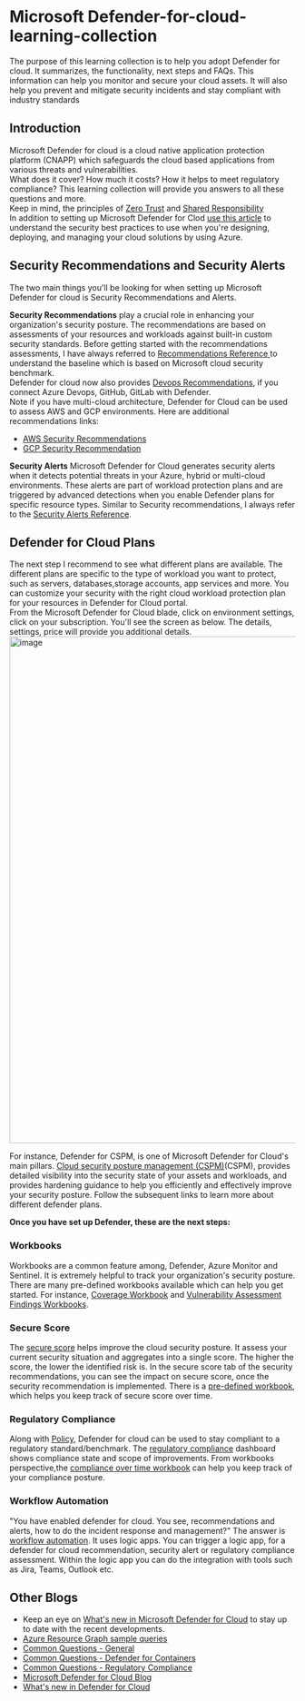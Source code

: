 # Microsoft Defender-for-cloud-learning-collection
The purpose of this learning collection is to help you adopt Defender for cloud. It summarizes, the functionality, next steps and FAQs. This information can help you monitor and secure your cloud assets. It will also help you prevent and mitigate security incidents and stay compliant with industry standards

## Introduction
Microsoft Defender for cloud is a cloud native application protection platform (CNAPP) which safeguards the cloud based applications from various threats and vulnerabilities.<br>
What does it cover? How much it costs? How it helps to meet regulatory compliance? This learning collection will provide you answers to all these questions and more.<br>
Keep in mind, the principles of [Zero Trust](https://learn.microsoft.com/en-us/azure/security/fundamentals/zero-trust) and [Shared Responsibility](https://learn.microsoft.com/en-us/azure/security/fundamentals/shared-responsibility) <br>
In addition to setting up Microsoft Defender for Clod [use this article](https://learn.microsoft.com/en-us/azure/security/fundamentals/best-practices-and-patterns) to understand the security best practices to use when you're designing, deploying, and managing your cloud solutions by using Azure. <br>

## Security Recommendations and Security Alerts
The two main things you'll be looking for when setting up Microsoft Defender for cloud is Security Recommendations and Alerts.<br>

**Security Recommendations** play a crucial role in enhancing your organization's security posture. The recommendations are based on assessments of your resources and workloads against built-in custom security standards. Before getting started with the recommendations assessments, I have always referred to [Recommendations Reference ](https://learn.microsoft.com/en-us/azure/defender-for-cloud/release-notes-recommendations-alerts)to understand the baseline which is based on Microsoft cloud security benchmark. <br>
Defender for cloud now also provides [Devops Recommendations](https://learn.microsoft.com/en-us/azure/defender-for-cloud/recommendations-reference-devops), if you connect Azure Devops, GitHub, GitLab with Defender. <br>
Note if you have multi-cloud architecture, Defender for Cloud can be used to assess AWS and GCP environments. Here are additional recommendations links:
- [AWS Security Recommendations](https://learn.microsoft.com/en-us/azure/defender-for-cloud/recommendations-reference-aws)
- [GCP Security Recommendation](https://learn.microsoft.com/en-us/azure/defender-for-cloud/recommendations-reference-gcp)

**Security Alerts** 
Microsoft Defender for Cloud generates security alerts when it detects potential threats in your Azure, hybrid or multi-cloud environments. These alerts are part of workload protection plans and are triggered by advanced detections when you enable Defender plans for specific resource types. Similar to Security recommendations, I always refer to the [Security Alerts Reference](https://learn.microsoft.com/en-us/azure/defender-for-cloud/alerts-reference).


## Defender for Cloud Plans
The next step I recommend to see what different plans are available. The different plans are specific to the type of workload you want to protect, such as servers, databases,storage accounts, app services and more. You can customize your security with the right cloud workload protection plan for your resources in Defender for Cloud portal. <br>
From the Microsoft Defender for Cloud blade, click on environment settings, click on  your subscription. You'll see the screen as below. The details, settings, price will provide you additional details. 
<img width="893" alt="image" src="https://github.com/sjkaursb93/Defender-for-cloud-learning-collection/assets/112006044/353f8aae-a45f-4cba-ad73-58569fba9ddd">

For instance, Defender for CSPM, is one of Microsoft Defender for Cloud's main pillars. [Cloud security posture management (CSPM)](https://learn.microsoft.com/en-us/azure/defender-for-cloud/concept-cloud-security-posture-management)(CSPM), provides detailed visibility into the security state of your assets and workloads, and provides hardening guidance to help you efficiently and effectively improve your security posture. Follow the subsequent links to learn more about different defender plans. <br>

**Once you have set up Defender, these are the next steps:**

### Workbooks
Workbooks are a common feature among, Defender, Azure Monitor and Sentinel. It is extremely helpful to track your organization's security posture. There are many pre-defined workbooks available which can help you get started. For instance, [Coverage Workbook](https://learn.microsoft.com/en-us/azure/defender-for-cloud/custom-dashboards-azure-workbooks#coverage-workbook) and [Vulnerability Assessment Findings Workbooks](https://learn.microsoft.com/en-us/azure/defender-for-cloud/custom-dashboards-azure-workbooks#vulnerability-assessment-findings-workbook).

### Secure Score
The [secure score](https://learn.microsoft.com/en-us/azure/defender-for-cloud/secure-score-security-controls) helps improve the cloud security posture. It assess your current security situation and aggregates into a single score. The higher the score, the lower the identified risk is. In the secure score tab of the security recommendations, you can see the impact on secure score, once the security recommendation is implemented. There is a [pre-defined workbook](https://learn.microsoft.com/en-us/azure/defender-for-cloud/custom-dashboards-azure-workbooks#secure-score-over-time-workbook), which helps you keep track of secure score over time.

### Regulatory Compliance
Along with [Policy](https://learn.microsoft.com/en-us/azure/governance/policy/concepts/regulatory-compliance), Defender for cloud can be used to stay compliant to a regulatory standard/benchmark. The [regulatory compliance](https://learn.microsoft.com/en-us/azure/defender-for-cloud/regulatory-compliance-dashboard) dashboard shows compliance state and scope of improvements. From workbooks perspective,the [compliance over time workbook](https://learn.microsoft.com/en-us/azure/defender-for-cloud/custom-dashboards-azure-workbooks#compliance-over-time-workbook) can help you keep track of your compliance posture.

### Workflow Automation
"You have enabled defender for cloud. You see, recommendations and alerts, how to do the incident response and management?" The answer is [workflow automation](https://learn.microsoft.com/en-us/azure/defender-for-cloud/workflow-automation). It uses logic apps. You can trigger a logic app, for a defender for cloud recommendation, security alert or regulatory compliance assessment. Within the logic app you can do the integration with tools such as Jira, Teams, Outlook etc.

## Other Blogs
- Keep an eye on  [What's new in Microsoft Defender for Cloud](https://learn.microsoft.com/en-us/azure/defender-for-cloud/release-notes?WT.mc_id=Portal-Microsoft_Azure_Security#business-model-and-pricing-updates-for-defender-for-cloud-plans) to stay up to date with the recent developments.
- [Azure Resource Graph sample queries](https://learn.microsoft.com/en-us/azure/defender-for-cloud/resource-graph-samples?tabs=azure-cli)
- [Common Questions - General](https://learn.microsoft.com/en-us/azure/defender-for-cloud/faq-general)
- [Common Questions - Defender for Containers](https://learn.microsoft.com/en-us/azure/defender-for-cloud/faq-defender-for-containers#what-are-the-options-to-enable-the-new-plan-at-scale-)
- [Common Questions - Regulatory Compliance](https://learn.microsoft.com/en-us/azure/defender-for-cloud/faq-regulatory-compliance)
- [Microsoft Defender for Cloud Blog](https://techcommunity.microsoft.com/t5/microsoft-defender-for-cloud/bg-p/MicrosoftDefenderCloudBlog)
- [What's new in Defender for Cloud](https://learn.microsoft.com/en-us/azure/defender-for-cloud/release-notes)
